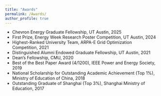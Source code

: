 ```yaml
---
title: "Awards"
permalink: /Awards/
author_profile: true
---
```



  - Chevron Energy Graduate Fellowship, UT Austin, 2025
  - First Prize, Energy Week Research Poster Competition, UT Austin, 2024
  - Highest-Ranked University Team, ARPA-E Grid Optimization Competition, 2021
  - Distinguished Alumni Endowed Graduate Fellowship, UT Austin, 2021
  - Dean’s Fellowship, CMU, 2020
  - Best of the Best Paper Award (4/1200), IEEE Power and Energy Society, 2019
  - National Scholarship for Outstanding Academic Achievement (Top 1\%), Ministry of Education of China, 2018
  - Outstanding Graduate of Shanghai (Top 3\%), Shanghai Ministry of Education, 2017  
